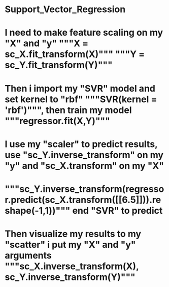 # Support_Vector_Regression
# I need to make feature scaling on my "X" and "y" """X = sc_X.fit_transform(X)""" """Y = sc_Y.fit_transform(Y)"""
# Then i import my "SVR" model and set kernel to "rbf" """SVR(kernel = 'rbf')""", then train my model """regressor.fit(X,Y)"""
# I use my "scaler" to predict results, use "sc_Y.inverse_transform" on my "y" and "sc_X.transform" on my "X" 
# """sc_Y.inverse_transform(regressor.predict(sc_X.transform([[6.5]])).reshape(-1,1))""" end "SVR" to predict
# Then visualize my results to my "scatter" i put my "X" and "y" arguments """sc_X.inverse_transform(X), sc_Y.inverse_transform(Y)"""
